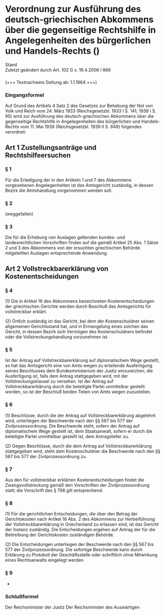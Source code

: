 Verordnung zur Ausführung des deutsch-griechischen Abkommens über die gegenseitige Rechtshilfe in Angelegenheiten des bürgerlichen und Handels-Rechts ()
========================================================================================================================================================

Stand  
Zuletzt geändert durch Art. 102 G v. 19.4.2006 I 866

### 

(+++ Textnachweis Geltung ab: 1.1.1964 +++)

### Eingangsformel

Auf Grund des Artikels 4 Satz 2 des Gesetzes zur Behebung der Not von Volk und Reich vom 24. März 1933 (Reichsgesetzbl. 1933 I S. 141; 1939 I S. 95) wird zur Ausführung des deutsch-griechischen Abkommens über die gegenseitige Rechtshilfe in Angelegenheiten des bürgerlichen und Handels-Rechts vom 11. Mai 1938 (Reichsgesetzbl. 1939 II S. 849) folgendes verordnet:

Art 1 Zustellungsanträge und Rechtshilfeersuchen
------------------------------------------------

### 

### § 1

Für die Erledigung der in den Artikeln 1 und 7 des Abkommens vorgesehenen Angelegenheiten ist das Amtsgericht zuständig, in dessen Bezirk die Amtshandlung vorgenommen werden soll.

### § 2

(weggefallen)

### § 3

Die für die Erhebung von Auslagen geltenden bundes- und landesrechtlichen Vorschriften finden auf die gemäß Artikel 25 Abs. 1 Sätze 2 und 3 des Abkommens von der ersuchten griechischen Behörde mitgeteilten Auslagen entsprechende Anwendung.

Art 2 Vollstreckbarerklärung von Kostenentscheidungen
-----------------------------------------------------

### 

### § 4

(1) Die in Artikel 16 des Abkommens bezeichneten Kostenentscheidungen der griechischen Gerichte werden durch Beschluß des Amtsgerichts für vollstreckbar erklärt.

(2) Örtlich zuständig ist das Gericht, bei dem der Kostenschuldner seinen allgemeinen Gerichtsstand hat, und in Ermangelung eines solchen das Gericht, in dessen Bezirk sich Vermögen des Kostenschuldners befindet oder die Vollstreckungshandlung vorzunehmen ist.

### § 5

Ist der Antrag auf Vollstreckbarerklärung auf diplomatischem Wege gestellt, so hat das Amtsgericht eine von Amts wegen zu erteilende Ausfertigung seines Beschlusses dem Bundesministerium der Justiz einzureichen; die Ausfertigung ist, falls dem Antrag stattgegeben wird, mit der Vollstreckungsklausel zu versehen. Ist der Antrag auf Vollstreckbarerklärung durch die beteiligte Partei unmittelbar gestellt worden, so ist der Beschluß beiden Teilen von Amts wegen zuzustellen.

### § 6

(1) Beschlüsse, durch die der Antrag auf Vollstreckbarerklärung abgelehnt wird, unterliegen der Beschwerde nach den §§ 567 bis 577 der Zivilprozessordnung. Die Beschwerde steht, sofern der Antrag auf diplomatischem Wege gestellt ist, dem Staatsanwalt, sofern er durch die beteiligte Partei unmittelbar gestellt ist, dem Antragsteller zu.

(2) Gegen Beschlüsse, durch die dem Antrag auf Vollstreckbarerklärung stattgegeben wird, steht dem Kostenschuldner die Beschwerde nach den §§ 567 bis 577 der Zivilprozessordnung zu.

### § 7

Aus den für vollstreckbar erklärten Kostenentscheidungen findet die Zwangsvollstreckung gemäß den Vorschriften der Zivilprozessordnung statt; die Vorschrift des § 798 gilt entsprechend.

### § 8

(1) Für die gerichtlichen Entscheidungen, die über den Betrag der Gerichtskosten nach Artikel 16 Abs. 2 des Abkommens zur Herbeiführung der Vollstreckbarerklärung in Griechenland zu erlassen sind, ist das Gericht der Instanz zuständig. Die Entscheidungen ergehen auf Antrag der für die Beitreibung der Gerichtskosten zuständigen Behörde.

(2) Die Entscheidungen unterliegen der Beschwerde nach den §§ 567 bis 577 der Zivilprozessordnung. Die sofortige Beschwerde kann durch Erklärung zu Protokoll der Geschäftsstelle oder schriftlich ohne Mitwirkung eines Rechtsanwalts eingelegt werden.

### § 9

-

### Schlußformel

Der Reichsminister der Justiz
Der Reichsminister des Auswärtigen
